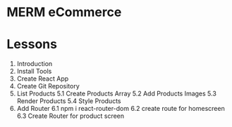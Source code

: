 # MERM eCommerce

# Lessons

1. Introduction
2. Install Tools
3. Create React App
4. Create Git Repository
5. List Products
   5.1 Create Products Array
   5.2 Add Products Images
   5.3 Render Products
   5.4 Style Products
6. Add Router
   6.1 npm i react-router-dom
   6.2 create route for homescreen
   6.3 Create Router for product screen
